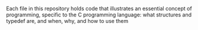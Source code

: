 Each file in this repository holds code that illustrates an essential concept of programming, specific to the C programming language: what structures and typedef are, and when, why, and how to use them
